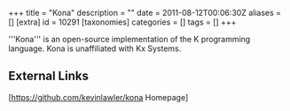 +++
title = "Kona"
description = ""
date = 2011-08-12T00:06:30Z
aliases = []
[extra]
id = 10291
[taxonomies]
categories = []
tags = []
+++

'''Kona''' is an open-source implementation of the K programming language. Kona is unaffiliated with Kx Systems.

## External Links
[https://github.com/kevinlawler/kona Homepage]
